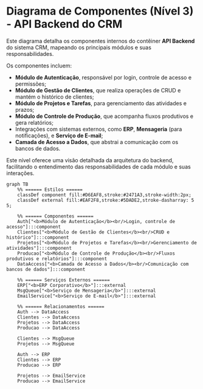 # Diagrama de Componentes (Nível 3) - API Backend do CRM

Este diagrama detalha os componentes internos do contêiner **API Backend** do sistema CRM, mapeando os principais módulos e suas responsabilidades.

Os componentes incluem:

- **Módulo de Autenticação**, responsável por login, controle de acesso e permissões;
- **Módulo de Gestão de Clientes**, que realiza operações de CRUD e mantém o histórico de clientes;
- **Módulo de Projetos e Tarefas**, para gerenciamento das atividades e prazos;
- **Módulo de Controle de Produção**, que acompanha fluxos produtivos e gera relatórios;
- Integrações com sistemas externos, como **ERP**, **Mensageria** (para notificações), e **Serviço de E-mail**;
- **Camada de Acesso a Dados**, que abstrai a comunicação com os bancos de dados.

Este nível oferece uma visão detalhada da arquitetura do backend, facilitando o entendimento das responsabilidades de cada módulo e suas interações.

```mermaid
graph TB
    %% ====== Estilos ======
    classDef component fill:#D6EAF8,stroke:#2471A3,stroke-width:2px;
    classDef external fill:#EAF2F8,stroke:#5DADE2,stroke-dasharray: 5 5;

    %% ====== Componentes ======
    Auth["<b>Módulo de Autenticação</b><br/>Login, controle de acesso"]:::component
    Clientes["<b>Módulo de Gestão de Clientes</b><br/>CRUD e histórico"]:::component
    Projetos["<b>Módulo de Projetos e Tarefas</b><br/>Gerenciamento de atividades"]:::component
    Producao["<b>Módulo de Controle de Produção</b><br/>Fluxos produtivos e relatórios"]:::component
    DataAccess["<b>Camada de Acesso a Dados</b><br/>Comunicação com bancos de dados"]:::component

    %% ====== Serviços Externos ======
    ERP["<b>ERP Corporativo</b>"]:::external
    MsgQueue["<b>Serviço de Mensageria</b>"]:::external
    EmailService["<b>Serviço de E-mail</b>"]:::external

    %% ====== Relacionamentos ======
    Auth --> DataAccess
    Clientes --> DataAccess
    Projetos --> DataAccess
    Producao --> DataAccess

    Clientes --> MsgQueue
    Projetos --> MsgQueue

    Auth --> ERP
    Clientes --> ERP
    Producao --> ERP

    Projetos --> EmailService
    Producao --> EmailService
